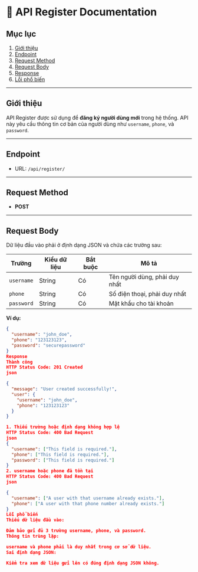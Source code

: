 # 📘 **API Register Documentation**

## **Mục lục**
1. [Giới thiệu](#giới-thiệu)
2. [Endpoint](#endpoint)
3. [Request Method](#request-method)
4. [Request Body](#request-body)
5. [Response](#response)
6. [Lỗi phổ biến](#lỗi-phổ-biến)

---

## **Giới thiệu**
API Register được sử dụng để **đăng ký người dùng mới** trong hệ thống. API này yêu cầu thông tin cơ bản của người dùng như `username`, `phone`, và `password`.

---

## **Endpoint**
- URL: `/api/register/`

---

## **Request Method**
- **POST**

---

## **Request Body**
Dữ liệu đầu vào phải ở định dạng JSON và chứa các trường sau:

| Trường      | Kiểu dữ liệu | Bắt buộc | Mô tả                     |
|-------------|--------------|----------|---------------------------|
| `username`  | String       | Có       | Tên người dùng, phải duy nhất |
| `phone`     | String       | Có       | Số điện thoại, phải duy nhất |
| `password`  | String       | Có       | Mật khẩu cho tài khoản    |

**Ví dụ:**

```json
{
  "username": "john_doe",
  "phone": "123123123",
  "password": "securepassword"
}
Response
Thành công
HTTP Status Code: 201 Created
json

{
  "message": "User created successfully!",
  "user": {
    "username": "john_doe",
    "phone": "123123123"
  }
}

1. Thiếu trường hoặc định dạng không hợp lệ
HTTP Status Code: 400 Bad Request
json
{
  "username": ["This field is required."],
  "phone": ["This field is required."],
  "password": ["This field is required."]
}
2. username hoặc phone đã tồn tại
HTTP Status Code: 400 Bad Request
json

{
  "username": ["A user with that username already exists."],
  "phone": ["A user with that phone number already exists."]
}
Lỗi phổ biến
Thiếu dữ liệu đầu vào:

Đảm bảo gửi đủ 3 trường username, phone, và password.
Thông tin trùng lặp:

username và phone phải là duy nhất trong cơ sở dữ liệu.
Sai định dạng JSON:

Kiểm tra xem dữ liệu gửi lên có đúng định dạng JSON không.
